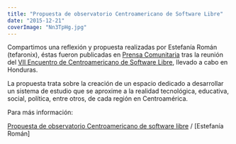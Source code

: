 ```yaml
---
title: "Propuesta de observatorio Centroamericano de Software Libre"
date: "2015-12-21"
coverImage: "Nn3TpHg.jpg"
---
```


Compartimos una reflexión y propuesta realizadas por Estefanía Román (tefaronix), éstas fueron publicadas en [Prensa Comunitaria](https://comunitariapress.wordpress.com/2015/12/15/propuesta-de-observatorio-centroamericano-de-software-libre/) tras la reunión del [VII Encuentro de Centroamericano de Software Libre](http://ecsl2015.softwarelibre.ca/), llevado a cabo en Honduras.

La propuesta trata sobre la creación de un espacio dedicado a desarrollar un sistema de estudio que se aproxime a la realidad tecnológica, educativa, social, política, entre otros, de cada región en Centroamérica.

Para más información:

[Propuesta de observatorio Centroamericano de software libre](https://comunitariapress.wordpress.com/2015/12/15/propuesta-de-observatorio-centroamericano-de-software-libre/) / \[Estefanía Román\]
